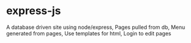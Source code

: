 # express-js

A database driven site using node/express,
Pages pulled from db,
Menu generated from pages,
Use templates for html,
Login to edit pages
